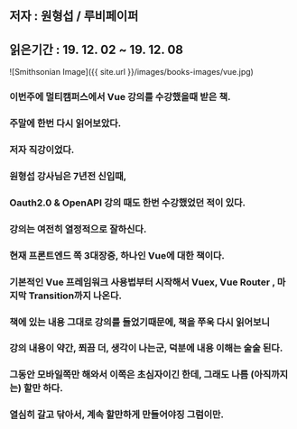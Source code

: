 ## 저자 : 원형섭 / 루비페이퍼

## 읽은기간 : 19. 12. 02  ~ 19. 12. 08

![Smithsonian Image]({{ site.url }}/images/books-images/vue.jpg)

### 이번주에 멀티캠퍼스에서 Vue 강의를 수강했을때 받은 책.

### 주말에 한번 다시 읽어보았다.

### 저자 직강이었다.

### 원형섭 강사님은 7년전 신입때,

### Oauth2.0 & OpenAPI 강의 때도 한번 수강했었던 적이 있다.

### 강의는 여전히 열정적으로 잘하신다.

### 현재 프론트엔드 쪽 3대장중, 하나인 Vue에 대한 책이다.

### 기본적인 Vue 프레임워크 사용법부터 시작해서 Vuex, Vue Router , 마지막 Transition까지 나온다.

### 책에 있는 내용 그대로 강의를 들었기때문에, 책을 쭈욱 다시 읽어보니

### 강의 내용이 약간, 쬐끔 더, 생각이 나는군, 덕분에 내용 이해는 술술 된다.

### 그동안 모바일쪽만 해와서 이쪽은 초심자이긴 한데, 그래도 나름 (아직까지는) 할만 하다.

### 열심히 갈고 닦아서, 계속 할만하게 만들어야징 그럼이만.
